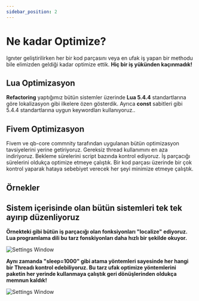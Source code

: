 ```yaml
---
sidebar_position: 2
---
```


# Ne kadar Optimize?

Ignıter geliştirilirken her bir kod parçasını veya en ufak iş yapan bir methodu bile elimizden geldiği kadar optimize ettik. **Hiç bir iş yükünden kaçınmadık!**

## Lua Optimizasyon

**Refactoring** yaptığımız bütün sistemler üzerinde **Lua 5.4.4** standartlarına göre lokalizasyon gibi ilkelere özen gösterdik. Ayrıca **const** sabitleri gibi 5.4.4 standartlarına uygun keywordları kullanıyoruz..

## Fivem Optimizasyon
Fivem ve qb-core commnity tarafından uygulanan bütün optimizasyon 
tavsiyelerini yerine getiriyoruz. Gereksiz thread kullanımını en aza indiriyoruz. Bekleme sürelerini script bazında kontrol ediyoruz. İş parçacığı sürelerini oldukça optimize etmeye çalıştık. Bir kod parçası üzerinde bir çok kontrol yaparak hataya sebebiyet verecek her şeyi minimize etmeye çalıştık.

## **Örnekler**

## **Sistem içerisinde olan bütün sistemleri tek tek ayırıp düzenliyoruz**

**Örnekteki gibi bütün iş parçacığı olan fonksiyonları "localize" ediyoruz.
Lua programlama dili bu tarz fonskiyonları daha hızlı bir şekilde okuyor.**

![Settings Window](https://i.ibb.co/D5zF8xG/Screenshot-4.png)

**Aynı zamanda "sleep=1000" gibi atama yöntemleri sayesinde her hangi bir Threadı kontrol edebiliyoruz. Bu tarz ufak optimize yöntemlerini paketin her yerinde kullanmaya çalıştık geri dönüşlerinden oldukça memnun kaldık!**

![Settings Window](https://i.ibb.co/dPZNhzJ/Screenshot-5.png)

<!-- Documents are **groups of pages** connected through:

- a **sidebar**
- **previous/next navigation**
- **versioning**

## Create your first Doc

Create a markdown file at `docs/hello.md`:

```md title="docs/hello.md"
# Hello

This is my **first Docusaurus document**!
```

A new document is now available at `http://localhost:3000/docs/hello`.

## Configure the Sidebar

Docusaurus automatically **creates a sidebar** from the `docs` folder.

Add metadata to customize the sidebar label and position:

```md title="docs/hello.md" {1-4}
---
sidebar_label: 'Hi!'
sidebar_position: 3
---

# Hello

This is my **first Docusaurus document**!
```

It is also possible to create your sidebar explicitly in `sidebars.js`:

```diff title="sidebars.js"
module.exports = {
  tutorialSidebar: [
    {
      type: 'category',
      label: 'Tutorial',
-     items: [...],
+     items: ['hello'],
    },
  ],
}; -->
<!-- ``` -->
